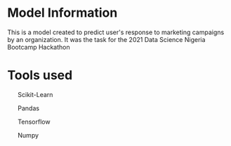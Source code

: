 # Model Information
This is a model created to predict user's response to marketing campaigns by an organization. It was the task for the 2021 Data Science Nigeria Bootcamp Hackathon

# Tools used
<ul> Scikit-Learn </ul>
<ul> Pandas </ul>
<ul> Tensorflow </ul>
<ul> Numpy </ul>
